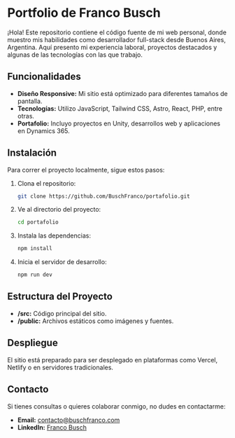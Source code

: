 # Portfolio de Franco Busch

¡Hola! Este repositorio contiene el código fuente de mi web personal, donde muestro mis habilidades como desarrollador full-stack desde Buenos Aires, Argentina. Aquí presento mi experiencia laboral, proyectos destacados y algunas de las tecnologías con las que trabajo.

## Funcionalidades

- **Diseño Responsive:** Mi sitio está optimizado para diferentes tamaños de pantalla.
- **Tecnologías:** Utilizo JavaScript, Tailwind CSS, Astro, React, PHP, entre otras.
- **Portafolio:** Incluyo proyectos en Unity, desarrollos web y aplicaciones en Dynamics 365.

## Instalación

Para correr el proyecto localmente, sigue estos pasos:

1. Clona el repositorio:

    ```bash
    git clone https://github.com/BuschFranco/portafolio.git
    ```

2. Ve al directorio del proyecto:

    ```bash
    cd portafolio
    ```

3. Instala las dependencias:

    ```bash
    npm install
    ```

4. Inicia el servidor de desarrollo:

    ```bash
    npm run dev
    ```

## Estructura del Proyecto

- **/src:** Código principal del sitio.
- **/public:** Archivos estáticos como imágenes y fuentes.

## Despliegue

El sitio está preparado para ser desplegado en plataformas como Vercel, Netlify o en servidores tradicionales.

## Contacto

Si tienes consultas o quieres colaborar conmigo, no dudes en contactarme:

- **Email:** contacto@buschfranco.com
- **LinkedIn:** [Franco Busch](https://www.linkedin.com/in/franco-busch)
